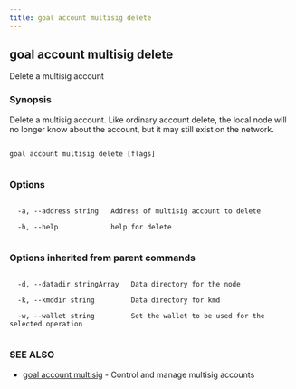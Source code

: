 ```yaml
---
title: goal account multisig delete
---
```


## goal account multisig delete



Delete a multisig account



### Synopsis



Delete a multisig account. Like ordinary account delete, the local node will no longer know about the account, but it may still exist on the network.




```

goal account multisig delete [flags]


```



### Options




```

  -a, --address string   Address of multisig account to delete

  -h, --help             help for delete


```



### Options inherited from parent commands




```

  -d, --datadir stringArray   Data directory for the node

  -k, --kmddir string         Data directory for kmd

  -w, --wallet string         Set the wallet to be used for the selected operation


```



### SEE ALSO



* [goal account multisig](../../multisig/multisig/)	 - Control and manage multisig accounts



